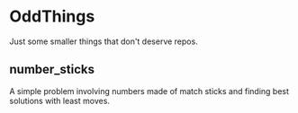 # OddThings

Just some smaller things that don't deserve repos.

number_sticks
-------------
A simple problem involving numbers made of match sticks and finding best solutions with least moves.
